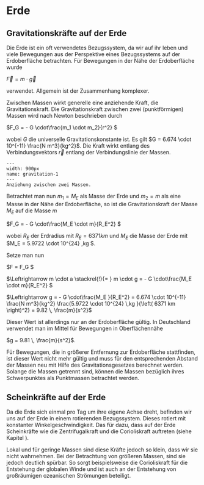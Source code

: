 # Erde

## Gravitationskräfte auf der Erde

Die Erde ist ein oft verwendetes Bezugssystem, da wir auf ihr leben und viele Bewegungen aus der Perspektive eines Bezugssystems auf der Erdoberfläche betrachten.
Für Bewegungen in der Nähe der Erdoberfläche wurde 

$\vec{F} = m \cdot \vec{g}$ 

verwendet. Allgemein ist der Zusammenhang komplexer.

Zwischen Massen wirkt generelle eine anziehende Kraft, die Gravitationskraft. 
Die Gravitationskraft zwischen zwei (punktförmigen) Massen wird nach Newton beschrieben durch 

$F_G = - G \cdot\frac{m_1 \cdot m_2}{r^2} $

wobei $G$ die universelle Gravitationskonstante ist. Es gilt $G = 6.674 \cdot 10^{-11} \frac{N m^3}{kg^2}$.
Die Kraft wirkt entlang des Verbindungsvektors $\vec{r}$ entlang der Verbindungslinie der Massen.

```{figure} gravitation.svg
---
width: 900px
name: gravitation-1
---
Anziehung zwischen zwei Massen. 
 ```

 Betrachtet man nun $m_1 = M_E$ als Masse der Erde und $m_2 = m$ als eine Masse in der Nähe der Erdoberfläche, so ist die Gravitationskraft der Masse $M_E$ auf die Masse $m$

 $F_G = - G \cdot\frac{M_E \cdot m}{R_E^2} $

 wobei $R_E$ der Erdradius mit $R_E = 6371 km$ und $M_E$ die Masse der Erde mit $M_E = 5.9722 \cdot 10^{24} \,kg $.

 Setze man nun

$F = F_G $

$\Leftrightarrow m \cdot a \stackrel{!}{= } m \cdot g = - G \cdot\frac{M_E \cdot m}{R_E^2} $

$\Leftrightarrow g = - G \cdot\frac{M_E }{R_E^2} = 6.674 \cdot 10^{-11} \frac{N m^3}{kg^2} \frac{5.9722 \cdot 10^{24} \,kg }{\left( 6371 km \right)^2} = 9.82 \, \frac{m}{s^2}$

Dieser Wert ist allerdings nur an der Erdoberfläche gültig. 
In Deutschland verwendet man im Mittel für Bewegungen in Oberflächennähe

$g = 9.81 \, \frac{m}{s^2}$.

Für Bewegungen, die in größerer Entfernung zur Erdoberfläche stattfinden, ist dieser Wert nicht mehr gültig und muss für den entsprechenden Abstand der Massen neu mit Hilfe des Gravitationsgesetzes berechnet werden. Solange die Massen getrennt sind, können die Massen bezüglich ihres Schwerpunktes als Punktmassen betrachtet werden.

## Scheinkräfte auf der Erde

Da die Erde sich einmal pro Tag um ihre eigene Achse dreht, befinden wir uns auf der Erde in einem rotierenden Bezugssystem. Dieses rotiert mit konstanter Winkelgeschwindigkeit. Das für dazu, dass auf der Erde Scheinkräfte wie die Zentrifugalkraft und die Corioliskraft auftreten (siehe Kapitel [](../../Scheinkraefte/scheinkraefte_rot.md)).

Lokal und für geringe Massen sind diese Kräfte jedoch so klein, dass wir sie nicht wahrnehmen. Bei der Betrachtung von größeren Massen, sind sie jedoch deutlich spürbar. So sorgt beispielsweise die Corioliskraft für die Entstehung der globalen Winde und ist auch an der Entstehung von großräumigen ozeanischen Strömungen beteiligt. 